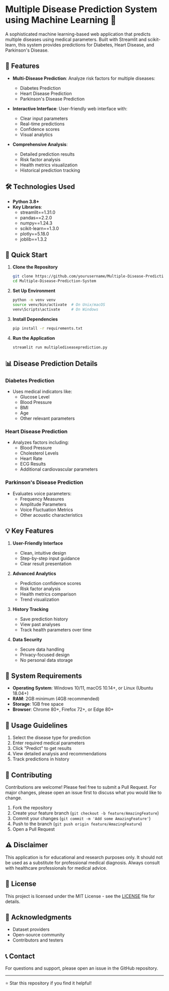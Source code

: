# Multiple Disease Prediction System using Machine Learning 🏥

A sophisticated machine learning-based web application that predicts multiple diseases using medical parameters. Built with Streamlit and scikit-learn, this system provides predictions for Diabetes, Heart Disease, and Parkinson's Disease.

## 🌟 Features

- **Multi-Disease Prediction**: Analyze risk factors for multiple diseases:
  - Diabetes Prediction
  - Heart Disease Prediction
  - Parkinson's Disease Prediction

- **Interactive Interface**: User-friendly web interface with:
  - Clear input parameters
  - Real-time predictions
  - Confidence scores
  - Visual analytics

- **Comprehensive Analysis**:
  - Detailed prediction results
  - Risk factor analysis
  - Health metrics visualization
  - Historical prediction tracking

## 🛠️ Technologies Used

- **Python 3.8+**
- **Key Libraries**:
  - streamlit==1.31.0
  - pandas==2.2.0
  - numpy==1.24.3
  - scikit-learn==1.3.0
  - plotly==5.18.0
  - joblib==1.3.2

## 🚀 Quick Start

1. **Clone the Repository**
   ```bash
   git clone https://github.com/yourusername/Multiple-Disease-Prediction-System.git
   cd Multiple-Disease-Prediction-System
   ```

2. **Set Up Environment**
   ```bash
   python -m venv venv
   source venv/bin/activate  # On Unix/macOS
   venv\Scripts\activate     # On Windows
   ```

3. **Install Dependencies**
   ```bash
   pip install -r requirements.txt
   ```

4. **Run the Application**
   ```bash
   streamlit run multiplediseaseprediction.py
   ```

## 📊 Disease Prediction Details

### Diabetes Prediction
- Uses medical indicators like:
  - Glucose Level
  - Blood Pressure
  - BMI
  - Age
  - Other relevant parameters

### Heart Disease Prediction
- Analyzes factors including:
  - Blood Pressure
  - Cholesterol Levels
  - Heart Rate
  - ECG Results
  - Additional cardiovascular parameters

### Parkinson's Disease Prediction
- Evaluates voice parameters:
  - Frequency Measures
  - Amplitude Parameters
  - Voice Fluctuation Metrics
  - Other acoustic characteristics

## 💡 Key Features

1. **User-Friendly Interface**
   - Clean, intuitive design
   - Step-by-step input guidance
   - Clear result presentation

2. **Advanced Analytics**
   - Prediction confidence scores
   - Risk factor analysis
   - Health metrics comparison
   - Trend visualization

3. **History Tracking**
   - Save prediction history
   - View past analyses
   - Track health parameters over time

4. **Data Security**
   - Secure data handling
   - Privacy-focused design
   - No personal data storage

## 🔧 System Requirements

- **Operating System**: Windows 10/11, macOS 10.14+, or Linux (Ubuntu 18.04+)
- **RAM**: 2GB minimum (4GB recommended)
- **Storage**: 1GB free space
- **Browser**: Chrome 80+, Firefox 72+, or Edge 80+

## 📝 Usage Guidelines

1. Select the disease type for prediction
2. Enter required medical parameters
3. Click "Predict" to get results
4. View detailed analysis and recommendations
5. Track predictions in history

## 🤝 Contributing

Contributions are welcome! Please feel free to submit a Pull Request. For major changes, please open an issue first to discuss what you would like to change.

1. Fork the repository
2. Create your feature branch (`git checkout -b feature/AmazingFeature`)
3. Commit your changes (`git commit -m 'Add some AmazingFeature'`)
4. Push to the branch (`git push origin feature/AmazingFeature`)
5. Open a Pull Request

## ⚠️ Disclaimer

This application is for educational and research purposes only. It should not be used as a substitute for professional medical diagnosis. Always consult with healthcare professionals for medical advice.

## 📄 License

This project is licensed under the MIT License - see the [LICENSE](LICENSE) file for details.

## 🙏 Acknowledgments

- Dataset providers
- Open-source community
- Contributors and testers

## 📞 Contact

For questions and support, please open an issue in the GitHub repository.

---
⭐ Star this repository if you find it helpful! 